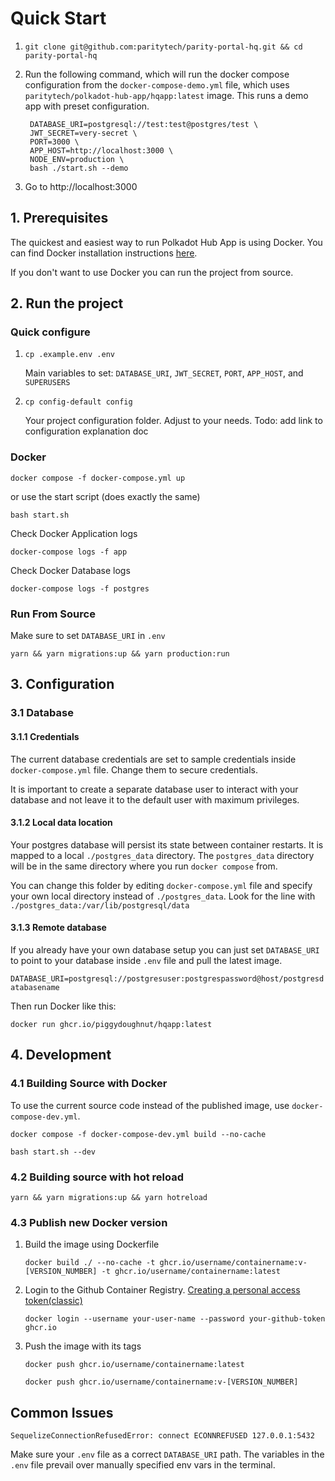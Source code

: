 # Quick Start

1.  `git clone git@github.com:paritytech/parity-portal-hq.git && cd parity-portal-hq`

2.  Run the following command, which will run the docker compose configuration from the `docker-compose-demo.yml` file, which uses `paritytech/polkadot-hub-app/hqapp:latest` image. This runs a demo app with preset configuration.

    ```
     DATABASE_URI=postgresql://test:test@postgres/test \
     JWT_SECRET=very-secret \
     PORT=3000 \
     APP_HOST=http://localhost:3000 \
     NODE_ENV=production \
     bash ./start.sh --demo

    ```

3.  Go to http://localhost:3000

## 1. Prerequisites

The quickest and easiest way to run Polkadot Hub App is using Docker. You can find Docker installation instructions [here](https://docs.docker.com/get-docker/).

If you don't want to use Docker you can run the project from source.

## 2. Run the project

### Quick configure

1.  `cp .example.env .env`

    Main variables to set: `DATABASE_URI`, `JWT_SECRET`, `PORT`, `APP_HOST`, and `SUPERUSERS`

2.  `cp config-default config`

    Your project configuration folder. Adjust to your needs.
    Todo: add link to configuration explanation doc

### Docker

    docker compose -f docker-compose.yml up

or use the start script (does exactly the same)

    bash start.sh

Check Docker Application logs

    docker-compose logs -f app

Check Docker Database logs

    docker-compose logs -f postgres

### Run From Source

Make sure to set `DATABASE_URI` in `.env`

    yarn && yarn migrations:up && yarn production:run

## 3. Configuration

### 3.1 Database

#### 3.1.1 Credentials

The current database credentials are set to sample credentials inside `docker-compose.yml` file. Change them to secure credentials.

It is important to create a separate database user to interact with your database and not leave it to the default user with maximum privileges.

#### 3.1.2 Local data location

Your postgres database will persist its state between container restarts. It is mapped to a local `./postgres_data` directory. The `postgres_data` directory will be in the same directory where you run `docker compose` from.

You can change this folder by editing `docker-compose.yml` file and specify your own local directory instead of `./postgres_data`. Look for the line with `./postgres_data:/var/lib/postgresql/data`

#### 3.1.3 Remote database

If you already have your own database setup you can just set `DATABASE_URI` to point to your database inside `.env` file and pull the latest image.

`DATABASE_URI=postgresql://postgresuser:postgrespassword@host/postgresdatabasename`

Then run Docker like this:

    docker run ghcr.io/piggydoughnut/hqapp:latest

## 4. Development

### 4.1 Building Source with Docker

To use the current source code instead of the published image, use `docker-compose-dev.yml`.

    docker compose -f docker-compose-dev.yml build --no-cache

    bash start.sh --dev

### 4.2 Building source with hot reload

    yarn && yarn migrations:up && yarn hotreload

### 4.3 Publish new Docker version

1.  Build the image using Dockerfile

        docker build ./ --no-cache -t ghcr.io/username/containername:v-[VERSION_NUMBER] -t ghcr.io/username/containername:latest

2.  Login to the Github Container Registry. [Creating a personal access token(classic)](https://docs.github.com/en/authentication/keeping-your-account-and-data-secure/managing-your-personal-access-tokens#creating-a-personal-access-token-classic)

        docker login --username your-user-name --password your-github-token ghcr.io

3.  Push the image with its tags

        docker push ghcr.io/username/containername:latest

        docker push ghcr.io/username/containername:v-[VERSION_NUMBER]

## Common Issues

`SequelizeConnectionRefusedError: connect ECONNREFUSED 127.0.0.1:5432`

Make sure your `.env` file as a correct `DATABASE_URI` path. The variables in the `.env` file prevail over manually specified env vars in the terminal.
